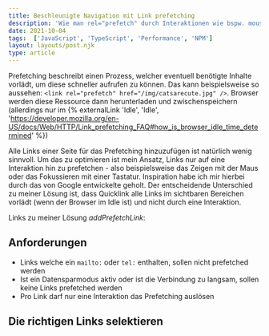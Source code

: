 ```yaml
---
title: Beschleunigte Navigation mit Link prefetching
description: 'Wie man rel="prefetch" durch Interaktionen wie bspw. mouseover oder focus optimieren kann'
date: 2021-10-04
tags:  ['JavaScript', 'TypeScript', 'Performance', 'NPM']
layout: layouts/post.njk
type: article
---
```



Prefetching beschreibt einen Prozess, welcher eventuell benötigte Inhalte vorlädt,
um diese schneller aufrufen zu können. Das kann beispielsweise so aussehen:
`<link rel="prefetch" href="/img/catsarecute.jpg" />`. 
Browser werden diese Ressource dann herunterladen und zwischenspeichern 
(allerdings nur im {% externalLink 'Idle', 'Idle', 'https://developer.mozilla.org/en-US/docs/Web/HTTP/Link_prefetching_FAQ#how_is_browser_idle_time_determined' %})

Alle Links einer Seite für das Prefetching hinzuzufügen ist natürlich wenig sinnvoll.
Um das zu optimieren ist mein Ansatz, Links nur auf eine Interaktion hin zu prefetchen - also beispielsweise 
das Zeigen mit der Maus oder das Fokussieren mit einer Tastatur. Inspiration habe ich mir hierbei 
durch das von Google entwickelte 
geholt. Der entscheidende Unterschied zu meiner Lösung ist, dass Quicklink alle Links im sichtbaren Bereichen vorlädt (wenn der Browser im Idle ist) und nicht durch eine Interaktion.

Links zu meiner Lösung _addPrefetchLink_:

## Anforderungen

- Links welche ein `mailto:` oder `tel:` enthalten, sollen nicht prefetched werden
- Ist ein Datensparmodus aktiv oder ist die Verbindung zu langsam, sollen keine Links prefetched werden
- Pro Link darf nur eine Interaktion das Prefetching auslösen

## Die richtigen Links selektieren